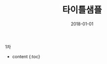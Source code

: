 ﻿---
layout:  post 
title:  "타이틀샘플"
date: 2018-01-01
categories: explanation
tags: 
---
1차
* content
{:toc}

